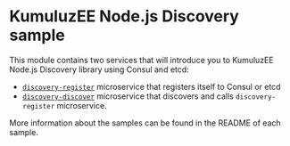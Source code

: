 # KumuluzEE Node.js Discovery sample

This module contains two services that will introduce you to KumuluzEE Node.js Discovery library using Consul and etcd:

*  [`discovery-register`](http://github.com/nejcsm/kumuluzee-nodejs-discovery-sample/discovery-register)  microservice that registers itself to Consul or etcd
*  [`discovery-discover`](http://github.com/nejcsm/kumuluzee-nodejs-discovery-sample/discovery-discover)  microservice that discovers and calls  `discovery-register` microservice.

More information about the samples can be found in the README of each sample.